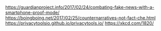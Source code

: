 https://guardianproject.info/2017/02/24/combating-fake-news-with-a-smartphone-proof-mode/
https://boingboing.net/2017/02/25/counternarratives-not-fact-che.html
https://privacytoolsio.github.io/privacytools.io/
https://xkcd.com/1820/
